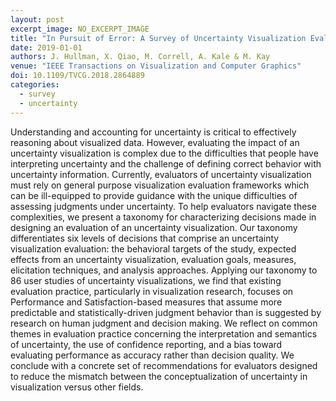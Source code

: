 ```yaml
---
layout: post
excerpt_image: NO_EXCERPT_IMAGE
title: "In Pursuit of Error: A Survey of Uncertainty Visualization Evaluation"
date: 2019-01-01
authors: J. Hullman, X. Qiao, M. Correll, A. Kale & M. Kay
venue: "IEEE Transactions on Visualization and Computer Graphics"
doi: 10.1109/TVCG.2018.2864889
categories:
  - survey
  - uncertainty
---
```

Understanding and accounting for uncertainty is critical to effectively reasoning about visualized data. However, evaluating the impact of an uncertainty visualization is complex due to the difficulties that people have interpreting uncertainty and the challenge of defining correct behavior with uncertainty information. Currently, evaluators of uncertainty visualization must rely on general purpose visualization evaluation frameworks which can be ill-equipped to provide guidance with the unique difficulties of assessing judgments under uncertainty. To help evaluators navigate these complexities, we present a taxonomy for characterizing decisions made in designing an evaluation of an uncertainty visualization. Our taxonomy differentiates six levels of decisions that comprise an uncertainty visualization evaluation: the behavioral targets of the study, expected effects from an uncertainty visualization, evaluation goals, measures, elicitation techniques, and analysis approaches. Applying our taxonomy to 86 user studies of uncertainty visualizations, we find that existing evaluation practice, particularly in visualization research, focuses on Performance and Satisfaction-based measures that assume more predictable and statistically-driven judgment behavior than is suggested by research on human judgment and decision making. We reflect on common themes in evaluation practice concerning the interpretation and semantics of uncertainty, the use of confidence reporting, and a bias toward evaluating performance as accuracy rather than decision quality. We conclude with a concrete set of recommendations for evaluators designed to reduce the mismatch between the conceptualization of uncertainty in visualization versus other fields.
